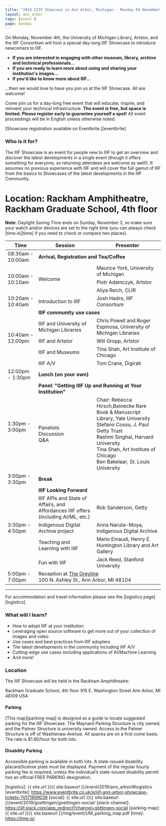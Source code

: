 ```yaml
---
title: "2019 IIIF Showcase in Ann Arbor, Michigan - Monday 04 November 2019"
layout: ann_arbor
tags: [event ]
page: monday
---
```


On Monday, November 4th, the University of Michigan Library, Artstor, and the IIIF Consortium will host a special day-long IIIF Showcase to introduce newcomers to IIIF.

* **If you are interested in engaging with other museum, library, archive and technical professionals...**
* **If you are ready to learn more about using and sharing your institution's images...**
* **If you'd like to know more about IIIF...**

...then we would love to have you join us at the IIIF Showcase. All are welcome!

Come join us for a day-long free event that will educate, inspire, and reinvent your technical infrastructure. **The event is free, but space is limited. Please register early to guarantee yourself a spot!** All event proceedings will be in English unless otherwise noted. 

[Showcase registration available on Eventbrite.][eventbrite]

### Who is it for?

The IIIF Showcase is an event for people new to IIIF to get an overview and discover the latest developments in a single event (though it offers something for everyone, so returning attendees are welcome as well!). It assumes no previous experience with IIIF and will cover the full gamut of IIIF from the basics to Showcases of the latest developments in the IIIF Community. 

# Location: Rackham Amphitheatre, Rackham Graduate School, 4th floor
**Note:** Daylight Saving Time ends on Sunday, November 3, so make sure your watch and/or devices are set to the right time (you can always check [time.is][time] if you need to check or compare two places).

<table class="api-table">
    <thead>
        <tr>
            <th>Time</th>
            <th>Session</th>
            <th>Presenter</th>
        </tr>
    </thead>
    <tbody>
        <tr>
            <td>08:30am - 10:00am</td>
            <td colspan="2"><b>Arrival, Registration and Tea/Coffee</b></td>
        </tr>
        <tr>
            <td rowspan="3">10:00am - 10:10am</td>
            <td rowspan="3">Welcome</td>
            <td>Maurice York, University of Michigan</td>
        </tr>
        <tr>
            <td>Piotr Adamczyk, Artstor</td>
        <tr>
            <td>Aliya Reich, CLIR</td>
        <tr>
            <td>10:20am - 10:40am</td>
            <td>Introduction to IIIF</td>
            <td>Josh Hadro, IIIF Consortium</td>
        </tr>
        <tr>
            <td rowspan="5">10:40am - 12:00pm</td>
            <td colspan="2"><b>IIIF community use cases</b></td>
        </tr>
        <tr>
            <td>IIIF and University of Michigan Libraries</td>
            <td>Chris Powell and Roger Espinosa, University of Michigan Libraries</td>
        </tr>
        <tr>
            <td>IIIF and Artstor</td>
            <td>Will Gropp, Artstor</td>
        </tr>    
        <tr>
            <td>IIIF and Museums</td>
            <td>Tina Shah, Art Institute of Chicago</td>
        </tr>
         <tr>
            <td>IIIF A/V</td>
            <td>Tom Crane, Digirati</td>
        </tr>  
        <tr>
            <td>12:00pm - 1:30pm</td>
            <td colspan="2"><b>Lunch (on your own)</b></td>
        </tr>
         <tr>
            <td rowspan="2">1:30pm - 3:00pm</td>
            <td colspan="2"><b>Panel: "Getting IIIF Up and Running at Your Institution"</b>
</td>
        </tr>
        <tr>
            <td>Panelists<br>Discussion<br>Q&A</td>
            <td>Chair: Rebecca Hirsch,Beinecke Rare Book & Manuscript Library, Yale University<br>
            Stefano Cossu, J. Paul Getty Trust<br>
            Rashmi Singhal, Harvard University<br>
            Tina Shah, Art Institute of Chicago<br>
            Ben Bakelaar, St. Louis University</td>
        </tr>
        <tr>
            <td rowspan="1">3:00pm - 3:30pm</td>
            <td colspan="2"><b>Break</b></td>
        </tr>    
        <tr>
            <td rowspan="5">3:30pm - 4:50pm</td>
            <td colspan="2"><b>IIIF Looking Forward</b></td>
        </tr>
        <tr>
            <td>IIIF APIs and State of Affairs, and Affordances IIIF offers (including AI/ML, etc.)</td>
            <td>Rob Sanderson, Getty</td>
        </tr>
        <tr>
            <td>Indigenous Digital Archive project</td>
            <td>Anna Naruta-Moya, Indigenous Digital Archive</td>
        </tr>
        <tr>
            <td>Teaching and Learning with IIIF</td>
            <td>Mario Einaudi, Henry E. Huntington Library and Art Gallery</td>
        </tr>  
        <tr>
            <td>Fun with IIIF</td>
            <td>Jack Reed, Stanford University</td>
        </tr>
        <tr>
            <td>5:00pm - 7:00pm</td>
            <td colspan="2">Reception at <a href="https://www.zingermansgreyline.com/">The Greyline</a><br>
            100 N. Ashley St., Ann Arbor, MI 48104</td>
        </tr>
    </tbody>
</table>    



---

For accommodation and travel information please see the [logistics page][logistics].

### What will I learn?

* How to adopt IIIF at your institution
* Leveraging open source software to get more out of your collection of images and video
* Use cases and best practices from IIIF adopters
* The latest developments in the community including IIIF A/V
* Cutting-edge use cases including applications of AI/Machine Learning
* And more!

### Location

The IIIF Showcase will be held in the Rackham Amphitheatre: 

Rackham Graduate School, 4th floor
915 E. Washington Street
Ann Arbor, MI 48109 USA 


#### Parking

[This map][parking-map] is designed as a guide to locate suggested parking for the IIIF Showcase. The Maynard Parking Structure is city owned, and the Palmer Structure is university owned. Access to the Palmer Structure is off of Washtenaw Avenue. All spaces are on a first come basis. The rate is $1.80/hour for both lots.

#### Disability Parking

Accessible parking is available in both lots. A state-issued disability placard/license plate must be displayed. Payment of the regular hourly parking fee is required, unless the individual’s state-issued disability permit has an official FREE PARKING designation.



<script>
    lightbox.option({
      'resizeDuration': 100,
      'wrapAround': true
    })
</script>

[logistics]:  {{ site.url }}{{ site.baseurl }}/event/2019/ann_arbor/#logistics
[eventbrite]: https://www.eventbrite.co.uk/e/iiif-ann-arbor-showcase-tickets-70171899039
[social]: {{ site.url }}{{ site.baseurl }}/event/2019/goettingen/goettingen-social/
[slack-channel]: https://iiif.slack.com/app_redirect?channel=göttingen-social
[parking-map]: {{ site.url }}{{ site.baseurl }}/img/event/UM_parking_map.pdf
[time]: https://time.is/
